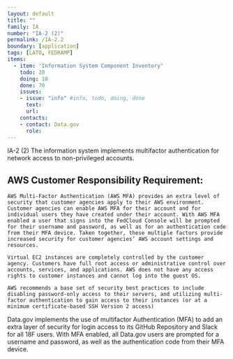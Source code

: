 ```yaml
---
layout: default
title: ""
family: IA
number: "IA-2 (2)"
permalink: /IA-2.2
boundary: [application]
tags: [LATO, FEDRAMP]
items:
  - item: 'Information System Component Inventory'
    todo: 20
    doing: 10
    done: 70   
    issues:
    - issue: "info" #info, todo, doing, done
      text:
      url:
    contacts:
    - contact: Data.gov
      role:
---
```

IA-2 (2) The information system implements multifactor authentication for network access to non-privileged accounts.

## AWS Customer Responsibility Requirement:
```
AWS Multi-Factor Authentication (AWS MFA) provides an extra level of security that customer agencies apply to their AWS environment. Customer agencies can enable AWS MFA for their account and for individual users they have created under their account. With AWS MFA enabled a user that signs into the FedCloud Console will be prompted for their username and password, as well as for an authentication code from their MFA device. Taken together, these multiple factors provide increased security for customer agencies’ AWS account settings and resources.

Virtual EC2 instances are completely controlled by the customer agency. Customers have full root access or administrative control over accounts, services, and applications. AWS does not have any access rights to customer instances and cannot log into the guest OS.

AWS recommends a base set of security best practices to include disabling password-only access to their servers, and utilizing multi-factor authentication to gain access to their instances (or at a minimum certificate-based SSH Version 2 access)
```

Data.gov implements the use of multifactor Authentication (MFA) to add an extra layer of security for login access to its GitHub Repository and Slack for all 18F users. With MFA enabled, all Data.gov users are prompted for a username and password, as well as the authentication code from their MFA device.
